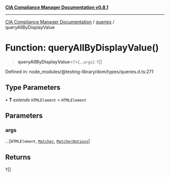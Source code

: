 [**CIA Compliance Manager Documentation v0.8.1**](../../../README.md)

***

[CIA Compliance Manager Documentation](../../../globals.md) / [queries](../README.md) / queryAllByDisplayValue

# Function: queryAllByDisplayValue()

> **queryAllByDisplayValue**\<`T`\>(...`args`): `T`[]

Defined in: node\_modules/@testing-library/dom/types/queries.d.ts:271

## Type Parameters

• **T** *extends* `HTMLElement` = `HTMLElement`

## Parameters

### args

...\[`HTMLElement`, [`Matcher`](../../../type-aliases/Matcher.md), [`MatcherOptions`](../../../interfaces/MatcherOptions.md)\]

## Returns

`T`[]
